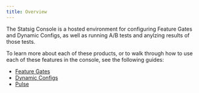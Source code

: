 ```yaml
---
title: Overview
---
```


The Statsig Console is a hosted environment for configuring Feature Gates and Dynamic Configs, as well as running A/B tests and anylzing results of those tests.

To learn more about each of these products, or to walk through how to use each of these features in the console, see the following guides:

- [Feature Gates](/console/featureGates/introduction)
- [Dynamic Configs](/console/dynamicConfig)
- [Pulse](/console/pulse)
